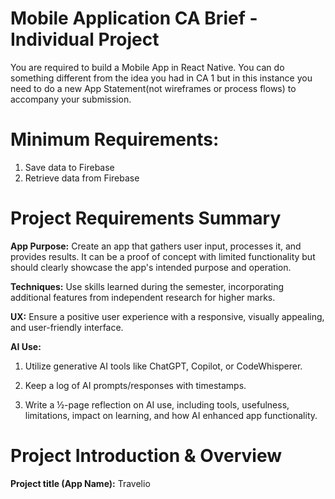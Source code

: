 # Mobile Application CA Brief - Individual Project

You are required to build a Mobile App in React Native. 
You can do something different from the idea you had in CA 1 but in this instance you need to do a new App Statement(not wireframes or process flows) to accompany your submission.

# Minimum Requirements: 

1. Save data to Firebase
2. Retrieve data from Firebase

# Project Requirements Summary

**App Purpose:** Create an app that gathers user input, processes it, and provides results. It can be a proof of concept with limited functionality but should clearly showcase the app's intended purpose and operation.

**Techniques:** Use skills learned during the semester, incorporating additional features from independent research for higher marks.

**UX:** Ensure a positive user experience with a responsive, visually appealing, and user-friendly interface.

**AI Use:**
1. Utilize generative AI tools like ChatGPT, Copilot, or CodeWhisperer.

2. Keep a log of AI prompts/responses with timestamps.

3. Write a ½-page reflection on AI use, including tools, usefulness, limitations, impact on learning, and how AI enhanced app functionality.

# Project Introduction & Overview 

**Project title (App Name):** Travelio 
